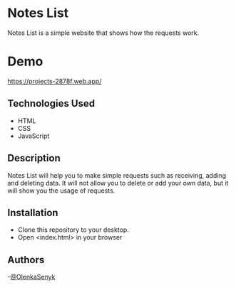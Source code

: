 # Notes List

Notes List is a simple website that shows how the requests work.

# Demo
https://projects-2878f.web.app/

## Technologies Used

 - HTML
 - CSS
 - JavaScript
 
## Description

Notes List will help you to make simple requests such as receiving, adding and deleting data. It will not allow you to delete or add your own data, but it will show you the usage of requests.

## Installation

- Clone this repository to your desktop.
- Open <index.html> in your browser
    
## Authors

-[@OlenkaSenyk](https://github.com/OlenkaSenyk)
